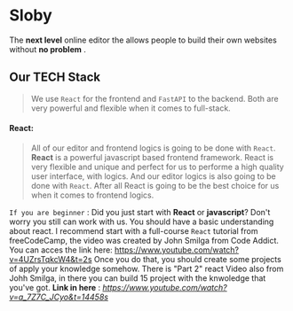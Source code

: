 # Sloby
The **next level** online editor the allows people to build their own websites without **no problem** .

## Our TECH Stack 
> We use `React` for the frontend and `FastAPI` to the backend. Both are very powerful and flexible when it comes to full-stack. 

#### React: 
> All of our editor and frontend logics is going to be done with `React`. **React** is a powerful javascript based frontend framework. React is very flexible and unique and perfect for us to performe a high quality user interface, with logics. And our editor logics is also going to be done with `React`. After all React is going to be the best choice for us when it comes to frontend logics. 

`If you are beginner` : Did you just start with **React** or **javascript**? Don't worry you still can work with us. You should have a basic understanding about react. I recommend start with a full-course `React` tutorial from freeCodeCamp, the video was created by John Smilga from Code Addict. You can acces the link here: https://www.youtube.com/watch?v=4UZrsTqkcW4&t=2s Once you do that, you should create some projects of apply your knowledge somehow. There is "Part 2" react Video also from Johh Smilga, in there you can build 15 project with the knwoledge that you've got. **Link in here** :  *https://www.youtube.com/watch?v=a_7Z7C_JCyo&t=14458s*
